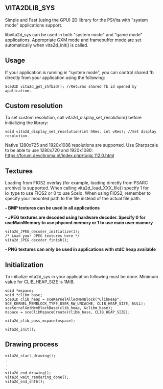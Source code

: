 ## VITA2DLIB_SYS

Simple and Fast (using the GPU) 2D library for the PSVita with "system mode" applications support.

libvita2d_sys can be used in both "system mode" and "game mode" applications.  Appropriate GXM mode and framebuffer mode are set automatically when vita2d_init() is called.

## Usage

If your application is running in "system mode", you can control shared fb directly from your application using the following:
```
SceUID vita2d_get_shfbid(); //Returns shared fb id opened by application.
```

## Custom resolution

To set custom resolution, call vita2d_display_set_resolution() before initializing the library:
```
void vita2d_display_set_resolution(int hRes, int vRes); //Set display resolution.
```

Native 1280x725 and 1920x1088 resolutions are supported.
Use Sharpscale to be able to use 1280x720 and 1920x1080: https://forum.devchroma.nl/index.php/topic,112.0.html

## Textures

Loading from FIOS2 overlay (for example, loading directly from PSARC archive) is supported. When calling vita2d_load_XXX_file() specify 1 for io_type to use FIOS2 or 0 to use SceIo. When using FIOS2, remember to specify your mounted path to the file instead of the actual file path. 

**- BMP textures can be used in all applications**

**- JPEG textures are decoded using hardware decoder. Specify 0 for useMainMemory to use phycont memory or 1 to use main user mamory**

```
vita2d_JPEG_decoder_initialize(1);
/* Load your JPEG textures here */
vita2d_JPEG_decoder_finish();
```

**- PNG textures can only be used in applications with stdC heap available**

## Initialization

To initialize vita2d_sys in your application following must be done. Minimum value for CLIB_HEAP_SIZE is 1MiB.
```
void *mspace;
void *clibm_base;
SceUID clib_heap = sceKernelAllocMemBlock("ClibHeap", SCE_KERNEL_MEMBLOCK_TYPE_USER_RW_UNCACHE, CLIB_HEAP_SIZE, NULL);
sceKernelGetMemBlockBase(clib_heap, &clibm_base);
mspace = sceClibMspaceCreate(clibm_base, CLIB_HEAP_SIZE);

vita2d_clib_pass_mspace(mspace);

vita2d_init();
```

## Drawing process

```
vita2d_start_drawing();
.
.
.
vita2d_end_drawing();
vita2d_wait_rendering_done();
vita2d_end_shfb();
```
